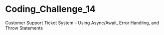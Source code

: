 # Coding_Challenge_14
Customer Support Ticket System – Using Async/Await, Error Handling, and Throw Statements
